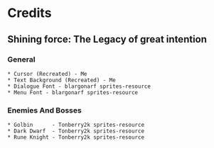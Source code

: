 # Credits

## Shining force: The Legacy of great intention

### General
	* Cursor (Recreated) - Me
	* Text Background (Recreated) - Me
	* Dialogue Font - blargonarf sprites-resource
	* Menu Font - blargonarf sprites-resource

### Enemies And Bosses
	* Golbin      - Tonberry2k sprites-resource
	* Dark Dwarf  - Tonberry2k sprites-resource
	* Rune Knight - Tonberry2k sprites-resource